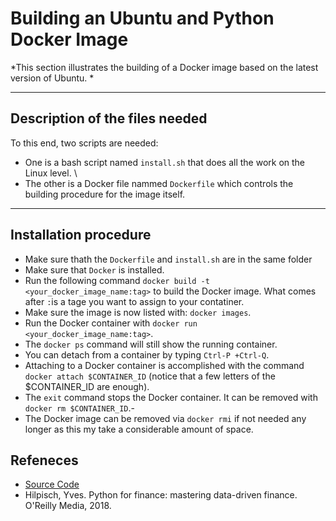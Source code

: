 # Building an Ubuntu and Python Docker Image
*This section illustrates the building of a Docker image based on the latest version of Ubuntu. *
***

## Description of the files needed
To this end, two scripts are needed:
  - One is a bash script named `install.sh` that does all the work on the Linux level. \
  - The other is a Docker file  nammed `Dockerfile` which controls the building procedure for the image itself.
***

## Installation procedure
- Make sure thath the `Dockerfile` and `install.sh` are in the same folder 
- Make sure that `Docker` is installed.
- Run the following command `docker build -t <your_docker_image_name:tag>` to build the Docker image. What comes after `:`is a tage you want to assign to your contatiner.
- Make sure the image is now listed with: `docker images`.
- Run the Docker container with `docker run <your_docker_image_name:tag>`.
- The `docker ps` command will still show the running container.
- You can detach from a container by typing `Ctrl-P +Ctrl-Q`.
- Attaching to a Docker container is accomplished with the command `docker attach $CONTAINER_ID` (notice that a few letters of the $CONTAINER_ID are enough).
- The `exit` command stops the Docker container. It can be removed with `docker rm $CONTAINER_ID`.- 
- The Docker image can be removed via `docker rmi` if not needed any longer as this my take a considerable amount of space.


## Refeneces
- [Source Code](https://github.com/yhilpisch/py4fi2nd/tree/master/code/ch02/Docker)
- Hilpisch, Yves. Python for finance: mastering data-driven finance. O'Reilly Media, 2018.
